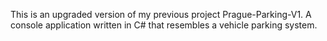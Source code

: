 This is an upgraded version of my previous project Prague-Parking-V1. A console application written in C# that resembles a vehicle parking system. 
